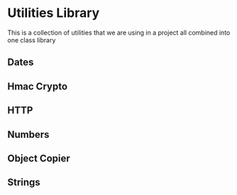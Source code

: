 # Utilities Library
This is a collection of utilities that we are using in a project all combined into one class library
## Dates

## Hmac Crypto

## HTTP

## Numbers

## Object Copier

## Strings
